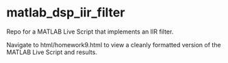 # matlab_dsp_iir_filter

Repo for a MATLAB Live Script that implements an IIR filter. 

Navigate to html/homework9.html to view a cleanly formatted version of the MATLAB Live Script and results.
